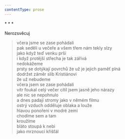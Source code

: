 ```yaml
---
contentType: prose
---
```


\* \* \*

Nerozsvěcuj

> včera jsme se zase pohádali  
> pak seděli u večeře a všem třem nám tekly slzy  
> jako když teď venku prší  
> i když protější střecha je tak zářivá  
> nedokážeme  
> prsty se dotýkají povrchů že už je jejich paměť plná  
> dodržet záměr slib Kristiánovi  
> že už nebudeme  
> včera jsem se zase pohádali  
> vítr foukal celý večer cítil jsem jasně jeho nárazy  
> ale nic se nepohnulo  
> a dnes padají stromy jako v němém filmu  
> ostrý vzduch odděluje oblaka a louže  
> hlavou ponořeni v modré zemi  
> chodíme sem a tam  
> kroužíme  
> bláto stoupá k nebi  
> jako mrznoucí křišťál
